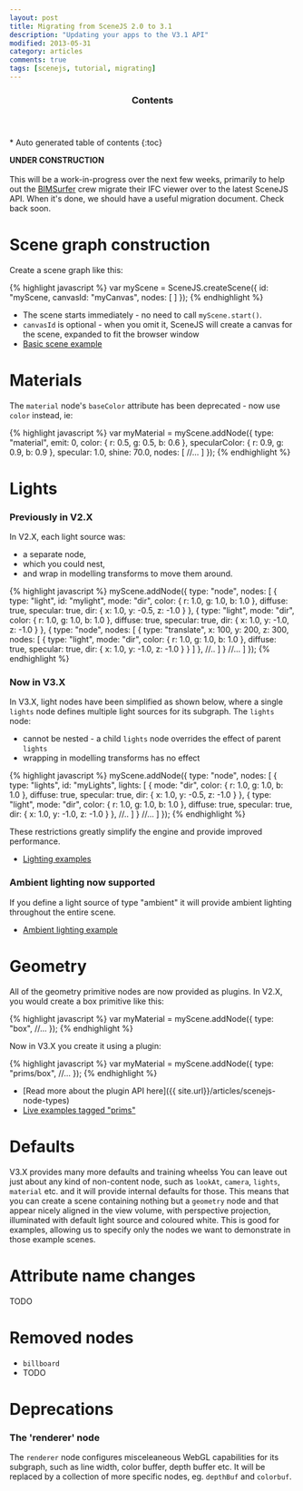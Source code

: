 ```yaml
---
layout: post
title: Migrating from SceneJS 2.0 to 3.1
description: "Updating your apps to the V3.1 API"
modified: 2013-05-31
category: articles
comments: true
tags: [scenejs, tutorial, migrating]
---
```


<section id="table-of-contents" class="toc">
  <header>
    <h3>Contents</h3>
  </header>
<div id="drawer" markdown="1">
*  Auto generated table of contents
{:toc}
</div>
</section><!-- /#table-of-contents -->

**UNDER CONSTRUCTION**
<br><br>
This will be a work-in-progress over the next few weeks, primarily to help out the [BIMSurfer](http://bimsurfer.org) crew migrate
their IFC viewer over to the latest SceneJS API. When it's done, we should have a useful migration document. Check back soon.

# Scene graph construction

Create a scene graph like this:

{% highlight javascript %}
var myScene = SceneJS.createScene({
    id: "myScene,
    canvasId: "myCanvas",
    nodes: [
    ]
});
{% endhighlight %}

* The scene starts immediately - no need to call ```myScene.start()```.
* ```canvasId``` is optional - when you omit it, SceneJS will create a canvas for the scene, expanded to fit the browser window
* [Basic scene example](http://scenejs.org/examples.html?page=firstExample)

# Materials

The ```material``` node's ```baseColor``` attribute has been deprecated - now use ```color``` instead, ie:

{% highlight javascript %}
var myMaterial = myScene.addNode({
    type: "material",
    emit: 0,
    color:      { r: 0.5, g: 0.5, b: 0.6 },
    specularColor:  { r: 0.9, g: 0.9, b: 0.9 },
    specular:       1.0,
    shine:          70.0,
    nodes: [
         //...
    ]
});
{% endhighlight %}


# Lights

### Previously in V2.X
In V2.X, each light source was:

 * a separate node,
 * which you could nest,
 * and wrap in modelling transforms to move them around.

{% highlight javascript %}
myScene.addNode({
    type: "node",
    nodes: [
        {
            type: "light",
            id: "mylight",
            mode:                   "dir",
            color:                  { r: 1.0, g: 1.0, b: 1.0 },
            diffuse:                true,
            specular:               true,
            dir:                    { x: 1.0, y: -0.5, z: -1.0 }
        },
        {
            type: "light",
            mode:                   "dir",
            color:                  { r: 1.0, g: 1.0, b: 1.0 },
            diffuse:                true,
            specular:               true,
            dir:                    { x: 1.0, y: -1.0, z: -1.0 }
        },
        {
            type: "node",
            nodes: [
                {
                    type: "translate",
                    x: 100, y: 200, z: 300,
                    nodes: [
                        {
                            type: "light",
                            mode:                   "dir",
                            color:                  { r: 1.0, g: 1.0, b: 1.0 },
                            diffuse:                true,
                            specular:               true,
                            dir:                    { x: 1.0, y: -1.0, z: -1.0 }
                        }
                    ]
                },
                //..
            ]
        }
        //...
    ]
});
{% endhighlight %}

### Now in V3.X
In V3.X, light nodes have been simplified as shown below, where a single ```lights``` node defines multiple light
sources for its subgraph. The ```lights``` node:

* cannot be nested - a child ```lights``` node overrides the effect of parent ```lights```
* wrapping in modelling transforms has no effect


{% highlight javascript %}
myScene.addNode({
    type: "node",
    nodes: [
        {
            type: "lights",
            id: "myLights",
            lights: [
                {
                    mode:                   "dir",
                    color:                  { r: 1.0, g: 1.0, b: 1.0 },
                    diffuse:                true,
                    specular:               true,
                    dir:                    { x: 1.0, y: -0.5, z: -1.0 }
                },
                {
                    type: "light",
                    mode:                   "dir",
                    color:                  { r: 1.0, g: 1.0, b: 1.0 },
                    diffuse:                true,
                    specular:               true,
                    dir:                    { x: 1.0, y: -1.0, z: -1.0 }
                },
                //..
            ]
        }
        //...
    ]
});
{% endhighlight %}

These restrictions greatly simplify the engine and provide improved performance.

* [Lighting examples](http://scenejs.org/examples.html?tags=lighting)

### Ambient lighting now supported

If you define a light source of type "ambient" it will provide ambient lighting throughout the entire scene.

* [Ambient lighting example](http://scenejs.org/examples.html?page=ambientLight&showCode=true)

# Geometry

All of the geometry primitive nodes are now provided as plugins. In V2.X, you would create a box primitive like this:

{% highlight javascript %}
var myMaterial = myScene.addNode({
    type: "box",
    //...
});
{% endhighlight %}

Now in V3.X you create it using a plugin:

{% highlight javascript %}
var myMaterial = myScene.addNode({
    type: "prims/box",
    //...
});
{% endhighlight %}

* [Read more about the plugin API here]({{ site.url}}/articles/scenejs-node-types)
* [Live examples tagged "prims"](http://scenejs.org/examples.html?tags=prims)

# Defaults
V3.X provides many more defaults and training wheelss You can leave out just about any kind of non-content node, such
as ```lookAt```, ```camera```, ```lights```, ```material``` etc. and it will provide internal defaults for those.
This means that you can create a scene containing nothing but a ```geometry``` node and that appear nicely aligned in the
 view volume, with perspective projection, illuminated with default light source and coloured white. This is good for examples,
    allowing us to specify only the nodes we want to demonstrate in those example scenes.

# Attribute name changes
TODO

# Removed nodes

* ```billboard```
* TODO

# Deprecations

### The 'renderer' node
The ```renderer``` node configures misceleaneous WebGL capabilities for its subgraph, such as line width, color buffer, depth buffer etc.
  It will be replaced by a collection of more specific nodes, eg. ```depthBuf``` and ```colorbuf```.
